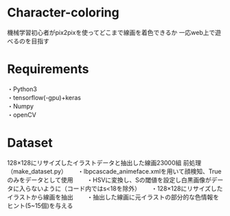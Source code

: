 # Character-coloring
機械学習初心者がpix2pixを使ってどこまで線画を着色できるか
一応web上で遊べるのを目指す

# Requirements
・Python3  
・tensorflow(-gpu)+keras  
・Numpy  
・openCV  

# Dataset
128×128にリサイズしたイラストデータと抽出した線画23000組
前処理（make_dataset.py）　　
・lbpcascade_animeface.xmlを用いて顔検知、Trueのみをデータとして使用　　
・HSVに変換し、Sの閾値を設定し白黒画像がデータに入らないように（コード内ではs<18を除外）　　
・128×128にリサイズしたイラストから線画を抽出　　
・抽出した線画に元イラストの部分的な色情報をヒント(5~15個)を与える　　

